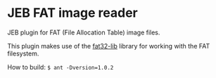 # JEB FAT image reader

JEB plugin for FAT (File Allocation Table) image files.

This plugin makes use of the <a href="https://github.com/waldheinz/fat32-lib">fat32-lib</a> library for working with the FAT filesystem.

How to build:
`$ ant -Dversion=1.0.2`
